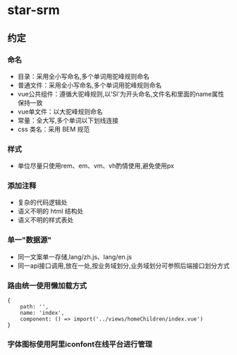 # star-srm
## 约定 

### 命名
- 目录：采用全小写命名,多个单词用驼峰规则命名
- 普通文件：采用全小写命名,多个单词用驼峰规则命名
- vue公共组件：遵循大驼峰规则,以'Sl'为开头命名,文件名和里面的name属性保持一致
- vue单文件：以大驼峰规则命名
- 常量：全大写,多个单词以下划线连接
- css 类名：采用 BEM 规范
### 样式
- 单位尽量只使用rem、em、vm、vh酌情使用,避免使用px
### 添加注释
- 复杂的代码逻辑处
- 语义不明的 html 结构处
- 语义不明的样式表处
### 单一"数据源"
- 同一文案单一存储,lang/zh.js、lang/en.js
- 同一api接口调用,放在一处,按业务域划分,业务域划分可参照后端接口划分方式

### 路由统一使用懒加载方式
```
{
    path: '',
    name: 'index',
    component: () => import('../views/homeChildren/index.vue')
}
```
### 字体图标使用阿里iconfont在线平台进行管理